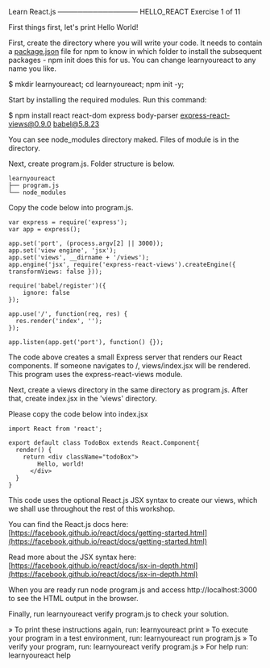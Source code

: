  Learn React.js
────────────────
 HELLO_REACT
 Exercise 1 of 11

First things first, let's print Hello World!

First, create the directory where you will write your code. It needs to contain a [package.json](https://docs.npmjs.com/getting-started/using-a-package.json) file
for npm to know in which folder to install the subsequent packages - npm init does this for us.
You can change learnyoureact to any name you like.

$ mkdir learnyoureact; cd learnyoureact; npm init -y;

Start by installing the required modules. Run this command:

$ npm install react react-dom express body-parser express-react-views@0.9.0 babel@5.8.23

You can see node_modules directory maked.
Files of module is in the directory.

Next, create program.js.
Folder structure is below.

    learnyoureact
    ├── program.js
    └── node_modules

Copy the code below into program.js.

    var express = require('express');
    var app = express();

    app.set('port', (process.argv[2] || 3000));
    app.set('view engine', 'jsx');
    app.set('views', __dirname + '/views');
    app.engine('jsx', require('express-react-views').createEngine({ transformViews: false }));

    require('babel/register')({
        ignore: false
    });

    app.use('/', function(req, res) {
      res.render('index', '');
    });

    app.listen(app.get('port'), function() {});

The code above creates a small Express server that renders our React
components. If someone navigates to /, views/index.jsx will be rendered. This program uses the express-react-views module.

Next, create a views directory in the same directory as program.js.
After that, create index.jsx in the 'views' directory.

Please copy the code below into index.jsx

    import React from 'react';

    export default class TodoBox extends React.Component{
      render() {
        return <div className="todoBox">
            Hello, world!
          </div>
      }
    }

This code uses the optional React.js JSX syntax to create our views, which we
shall use throughout the rest of this workshop.

You can find the React.js docs here: [https://facebook.github.io/react/docs/getting-started.html](https://facebook.github.io/react/docs/getting-started.html)

Read more about the JSX syntax here: [https://facebook.github.io/react/docs/jsx-in-depth.html](https://facebook.github.io/react/docs/jsx-in-depth.html)

When you are ready run node program.js and access http://localhost:3000 to see the HTML output in the browser.

Finally, run learnyoureact verify program.js to check your solution.


 » To print these instructions again, run: learnyoureact print
 » To execute your program in a test environment, run: learnyoureact run program.js
 » To verify your program, run: learnyoureact verify program.js
 » For help run: learnyoureact help

